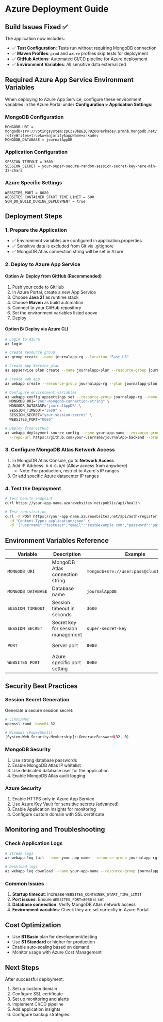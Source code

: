 # Azure Deployment Guide

## Build Issues Fixed ✅

The application now includes:

- ✅ **Test Configuration**: Tests run without requiring MongoDB connection
- ✅ **Maven Profiles**: `prod` and `azure` profiles skip tests for deployment
- ✅ **GitHub Actions**: Automated CI/CD pipeline for Azure deployment
- ✅ **Environment Variables**: All sensitive data externalized

## Required Azure App Service Environment Variables

When deploying to Azure App Service, configure these environment variables in the Azure Portal under **Configuration > Application Settings**:

### MongoDB Configuration

```
MONGODB_URI = mongodb+srv://votingsystem:zpC3Y8bB6ZOP9Z00@arkadev.prmhb.mongodb.net/?retryWrites=true&w=majority&appName=arkadev
MONGODB_DATABASE = journalAppDB
```

### Application Configuration

```
SESSION_TIMEOUT = 3600
SESSION_SECRET = your-super-secure-random-session-secret-key-here-min-32-chars
```

### Azure Specific Settings

```
WEBSITES_PORT = 8080
WEBSITES_CONTAINER_START_TIME_LIMIT = 600
SCM_DO_BUILD_DURING_DEPLOYMENT = true
```

## Deployment Steps

### 1. Prepare the Application

- ✅ Environment variables are configured in application.properties
- ✅ Sensitive data is excluded from Git via .gitignore
- ✅ MongoDB Atlas connection string will be set in Azure

### 2. Deploy to Azure App Service

#### Option A: Deploy from GitHub (Recommended)

1. Push your code to GitHub
2. In Azure Portal, create a new App Service
3. Choose **Java 21** as runtime stack
4. Choose **Maven** as build automation
5. Connect to your GitHub repository
6. Set the environment variables listed above
7. Deploy

#### Option B: Deploy via Azure CLI

```bash
# Login to Azure
az login

# Create resource group
az group create --name journalapp-rg --location "East US"

# Create App Service plan
az appservice plan create --name journalapp-plan --resource-group journalapp-rg --sku B1 --is-linux

# Create web app
az webapp create --resource-group journalapp-rg --plan journalapp-plan --name your-app-name --runtime "JAVA:21-java21"

# Configure environment variables
az webapp config appsettings set --resource-group journalapp-rg --name your-app-name --settings \
  MONGODB_URI="your-mongodb-connection-string" \
  MONGODB_DATABASE="journalAppDB" \
  SESSION_TIMEOUT="3600" \
  SESSION_SECRET="your-session-secret" \
  WEBSITES_PORT="8080"

# Deploy from GitHub
az webapp deployment source config --name your-app-name --resource-group journalapp-rg \
  --repo-url https://github.com/your-username/journalApp-backend --branch main --manual-integration
```

### 3. Configure MongoDB Atlas Network Access

1. In MongoDB Atlas Console, go to **Network Access**
2. Add IP Address: `0.0.0.0/0` (Allow access from anywhere)
   - Note: For production, restrict to Azure's IP ranges
3. Or add specific Azure datacenter IP ranges

### 4. Test the Deployment

```bash
# Test health endpoint
curl https://your-app-name.azurewebsites.net/public/api/health

# Test registration
curl -X POST https://your-app-name.azurewebsites.net/api/auth/register \
  -H "Content-Type: application/json" \
  -d '{"username":"testuser","email":"test@example.com","password":"password123"}'
```

## Environment Variables Reference

| Variable           | Description                       | Example                                   | Required                      |
| ------------------ | --------------------------------- | ----------------------------------------- | ----------------------------- |
| `MONGODB_URI`      | MongoDB Atlas connection string   | `mongodb+srv://user:pass@cluster.net/...` | Yes                           |
| `MONGODB_DATABASE` | Database name                     | `journalAppDB`                            | No (default: journalAppDB)    |
| `SESSION_TIMEOUT`  | Session timeout in seconds        | `3600`                                    | No (default: 3600)            |
| `SESSION_SECRET`   | Secret key for session management | `super-secret-key`                        | Yes                           |
| `PORT`             | Server port                       | `8080`                                    | No (Azure sets automatically) |
| `WEBSITES_PORT`    | Azure specific port setting       | `8080`                                    | Recommended                   |

## Security Best Practices

### Session Secret Generation

Generate a secure session secret:

```bash
# Linux/Mac
openssl rand -base64 32

# Windows (PowerShell)
[System.Web.Security.Membership]::GeneratePassword(32, 0)
```

### MongoDB Security

1. Use strong database passwords
2. Enable MongoDB Atlas IP whitelist
3. Use dedicated database user for the application
4. Enable MongoDB Atlas audit logging

### Azure Security

1. Enable HTTPS only in Azure App Service
2. Use Azure Key Vault for sensitive secrets (advanced)
3. Enable Application Insights for monitoring
4. Configure custom domain with SSL certificate

## Monitoring and Troubleshooting

### Check Application Logs

```bash
# Stream logs
az webapp log tail --name your-app-name --resource-group journalapp-rg

# Download logs
az webapp log download --name your-app-name --resource-group journalapp-rg
```

### Common Issues

1. **Startup timeout**: Increase `WEBSITES_CONTAINER_START_TIME_LIMIT`
2. **Port issues**: Ensure `WEBSITES_PORT=8080` is set
3. **Database connection**: Verify MongoDB Atlas network access
4. **Environment variables**: Check they are set correctly in Azure Portal

## Cost Optimization

- Use **B1 Basic** plan for development/testing
- Use **S1 Standard** or higher for production
- Enable auto-scaling based on demand
- Monitor usage with Azure Cost Management

## Next Steps

After successful deployment:

1. Set up custom domain
2. Configure SSL certificate
3. Set up monitoring and alerts
4. Implement CI/CD pipeline
5. Add application insights
6. Configure backup strategies
